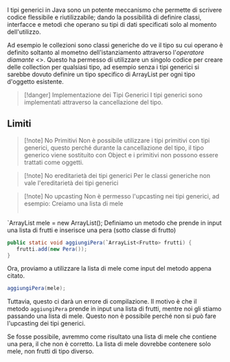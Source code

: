 I tipi generici in Java sono un potente meccanismo che permette di scrivere codice flessibile e riutilizzabile; dando la possibilità di definire classi, interfacce e metodi che operano su tipi di dati specificati solo al momento dell'utilizzo.

Ad esempio le collezioni sono classi generiche do ve il tipo su cui operano è definito soltanto al mometno dell'istanziamento attraverso l'*operatore diamante* <>. Questo ha permesso di utilizzare un singolo codice per creare delle collection per qualsiasi tipo, ad esempio senza i tipi generici si sarebbe dovuto definire un tipo specifico di ArrayList per ogni tipo d'oggetto esistente.

>[!danger] Implementazione dei Tipi Generici
>I tipi generici sono implementati attraverso la cancellazione del tipo.

## Limiti
>[!note] No Primitivi
>Non è possibile utilizzare i tipi primitivi con tipi generici, questo perché durante la cancellazione del tipo, il tipo generico viene sostituito con Object e i primitivi non possono essere trattati come oggetti.

>[!note] No ereditarietà dei tipi generici
>Per le classi generiche non vale l'ereditarietà dei tipi generici 

>[!note] No upcasting
>Non è permesso l'upcasting nei tipi generici, ad esempio:
>Creiamo una lista di mele
>```java
`ArrayList<Mela> mele = new ArrayList<Mela>();
Definiamo un metodo che prende in input una lista di frutti e inserisce una pera (sotto classe di frutto)

```java
public static void aggiungiPera(`ArrayList<Frutto> frutti) {
   frutti.add(new Pera());
}
```

Ora, proviamo a utilizzare la lista di mele come input del metodo appena citato.

```java
aggiungiPera(mele);
```

Tuttavia, questo ci darà un errore di compilazione. Il motivo è che il metodo `aggiungiPera` prende in input una lista di frutti, mentre noi gli stiamo passando una lista di mele. Questo non è possibile perché non si può fare l'upcasting dei tipi generici.

Se fosse possibile, avremmo come risultato una lista di mele che contiene una pera, il che non è corretto. La lista di mele dovrebbe contenere solo mele, non frutti di tipo diverso.
